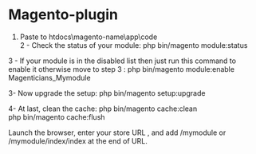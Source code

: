 # Magento-plugin

1. Paste to htdocs\magento-name\app\code    
2 - Check the status of your module:
  php bin/magento module:status 
  
3 - If your module is in the disabled list then just run this command to enable it otherwise move to step 3 :
  php bin/magento module:enable Magenticians_Mymodule            

3- Now upgrade the setup:
  php bin/magento setup:upgrade            

4- At last,  clean the cache:
  php bin/magento cache:clean      
  php bin/magento cache:flush        

Launch the browser, enter your store URL , and add /mymodule or /mymodule/index/index at the end of URL.
